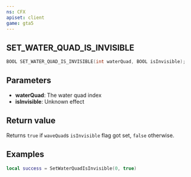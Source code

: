 ```yaml
---
ns: CFX
apiset: client
game: gta5
---
```

## SET_WATER_QUAD_IS_INVISIBLE

```c
BOOL SET_WATER_QUAD_IS_INVISIBLE(int waterQuad, BOOL isInvisible);
```

## Parameters
* **waterQuad**: The water quad index
* **isInvisible**: Unknown effect

## Return value
Returns `true` if `waveQuad`s `isInvisible` flag got set, `false` otherwise.

## Examples

```lua
local success = SetWaterQuadIsInvisible(0, true)
```
